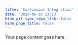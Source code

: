 ```yaml
---
title: 'Continuous Integration'
date: '2020-06-18 23:13'
hide_git_sync_repo_link: false
hide_page_title: false
---
```


Your page content goes here.